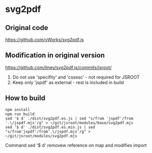 # svg2pdf

## Original code

https://github.com/yWorks/svg2pdf.js

## Modification in original version

https://github.com/linev/svg2pdf.js/commits/jsroot/

1. Do not use 'specifity' and 'cssesc' - not required for JSROOT
2. Keep only 'jspdf' as external - rest is included in build

## How to build

    npm install
    npm run build
    sed '$ d' ./dist/svg2pdf.es.js | sed "s/from 'jspdf'/from '.\/jspdf.mjs'/g" > ~/git/jsroot/modules/base/svg2pdf.mjs
    sed '$ d' ./dist/svg2pdf.es.min.js | sed "s/from'jspdf'/from'.\/jspdf.mjs'/g" > ~/git/jsroot/modules/svg2pdf.mjs

Command sed '$ d' removew reference on map and modifies import

